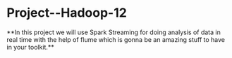 # Project--Hadoop-12


<table>
  **In this project we will use Spark Streaming for doing analysis of data in real time with the help of flume which is gonna be an amazing stuff to have in your toolkit.**
</table>
